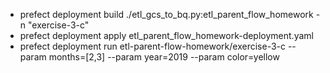 - prefect deployment build ./etl_gcs_to_bq.py:etl_parent_flow_homework -n "exercise-3-c" 
- prefect deployment apply etl_parent_flow_homework-deployment.yaml 
- prefect deployment run etl-parent-flow-homework/exercise-3-c --param months=[2,3] --param year=2019 --param color=yellow